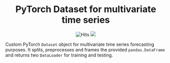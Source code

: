 <h1 align="center">PyTorch Dataset for multivariate time series</h1>
<p align="center">
    <img src="https://hitcounter.pythonanywhere.com/count/tag.svg?url=https%3A%2F%2Fgithub.com%2FJulesBelveze%2Ftime-series-dataset" alt="Hits">
  <img src="https://img.shields.io/badge/Made%20with-Python-1f425f.svg">
</p>
<p>
Custom PyTorch <code>Dataset</code> object for multivariate time series forecasting purposes.
    It splits, preprocesses and frames the provided <code>pandas.DataFrame</code> and returns two <code>DataLoader</code> for training and testing.
</p>
